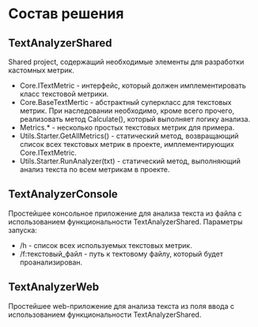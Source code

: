 ﻿# Состав решения

## TextAnalyzerShared

Shared project, содержащий необходимые элементы для разработки кастомных метрик.

* Core.ITextMetric - интерфейс, который должен имплементировать класс текстовой метрики.
* Core.BaseTextMertic - абстрактный суперкласс для текстовых метрик. При наследовании необходимо, кроме всего прочего, реализовать метод Calculate(), который выполняет логику анализа.
* Metrics.* - несколько простых текстовых метрик для примера.
* Utils.Starter.GetAllMetrics() - статический метод, возвращающий список всех текстовых метрик в проекте, имплементирующих Core.ITextMetric.
* Utils.Starter.RunAnalyzer(txt) - статический метод, выполняющий анализ текста по всем метрикам в проекте.

## TextAnalyzerConsole

Простейшее консольное приложение для анализа текста из файла с использованием функциональности TextAnalyzerShared.
Параметры запуска:
* /h - список всех используемых текстовых метрик.
* /f:текстовый_файл - путь к тектовому файлу, который будет проанализирован.

## TextAnalyzerWeb

Простейшее web-приложение для анализа текста из поля ввода с использованием функциональности TextAnalyzerShared.

